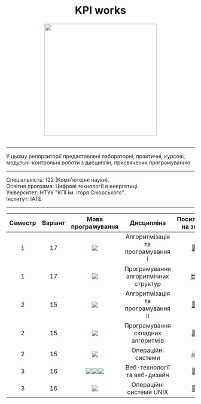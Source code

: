 <div id="header" align="center">
  <h1>KPI works</h1>

   <img src="https://media.giphy.com/media/8D2KdBOaS12nQBjkAv/giphy.gif" width="300"  />
</div>
<br>

---

<p>У цьому репорзиторії предаставлені лабораторні, практичні, курсові, модульні-контрольні роботи з дисциплін, присвячених програмуванню</p>

---

<p><span>Спеціальність</span>: 122 (Комп'ютерні науки).<br>Освітня програма: Цифрові технології в енергетиці.<br>Університет: НТУУ "КПІ ім. Ігоря Сікорського".<br>Інститут: ІАТЕ</p>

---

<table >
<thead>
<tr>
<th>Семестр</th>
<th>Варіант</th>
<th>Мова програмування</th>
<th>Дисципліна</th>
<th >Посилання на звіти</th>
<th>Посилання на роботи</th>
</tr>
</thead>
<tbody>
<tr>
<td align="center">1</td>
<td align="center">17</td>
<td align="center"><img src ="https://img.shields.io/badge/C-%2300599C.svg?style=flat&logo=c&logoColor=white"></td>
<td align="center">Алгоритмізація та програмування I</a></td>
<td align="center" title = "тицяй на смайлик" ><a href="https://github.com/karkuh/KPI_works/tree/master/1_sem/algorithmization_and_programming(I)/Reports">🥱</a></td>
<td align="center" title = "тицяй на смайлик"><a href="https://github.com/karkuh/KPI_works/tree/master/1_sem/algorithmization_and_programming(I)/Works">😵</a></td>
</tr>
<tr>
<td align="center">1</td>
<td align="center">17</td>
<td align="center"><img src ="https://img.shields.io/badge/Java-%23ED8B00.svg?style=flat&logo=coffeescript&logoColor=white"></td>
<td align="center">Програмування алгоритмічних структур</a></td>
<td align="center" title = "тицяй на смайлик"><a href="https://github.com/karkuh/KPI_works/tree/master/1_sem/programming_of_algorithmic_structures/Reports">😎</a></td>
<td align="center" title = "тицяй на смайлик"><a href="https://github.com/karkuh/KPI_works/tree/master/1_sem/programming_of_algorithmic_structures/Works">😁</a></td>
</tr>
<tr>
<td align="center">2</td>
<td align="center">15</td>
<td align="center"><img src ="https://img.shields.io/badge/Java-%23ED8B00.svg?style=flat&logo=coffeescript&logoColor=white"></td>
<td align="center">Алгоритмізація та програмування II</a></td>
<td align="center" title = "тицяй на смайлик"><a href="https://github.com/karkuh/KPI_works/tree/master/2_sem/algorithmization_and_programming(II)/Reports">😤</a></td>
<td align="center" title = "тицяй на смайлик"><a href="https://github.com/karkuh/KPI_works/tree/master/2_sem/algorithmization_and_programming(II)/Works/Cursach">🙄</a></td>
</tr>
<tr>
<td align="center">2</td>
<td align="center">15</td>
<td align="center"><img src ="https://img.shields.io/badge/Java-%23ED8B00.svg?style=flat&logo=coffeescript&logoColor=white"></td>
<td align="center">Програмування складних алгоритмів</a></td>
<td align="center" title = "тицяй на смайлик"><a href="https://github.com/karkuh/KPI_works/tree/master/2_sem/programming_complex_algorithms/Reports">👼</a></td>
<td align="center" title = "тицяй на смайлик"><a href="https://github.com/karkuh/KPI_works/tree/master/2_sem/programming_complex_algorithms/Works">🥳</a></td>
</tr>
<tr>
<td align="center">2</td>
<td align="center">15</td>
<td align="center"><img src ="https://img.shields.io/badge/TASM-%2300599C.svg?style=flat&logo=assemblyscript&logoColor=white"></td>
<td align="center">Операційні системи</a></td>
<td align="center" title = "тицяй на смайлик"><a href="https://github.com/karkuh/KPI_works/tree/master/2_sem/operating_systems/Reports">☠</a></td>
<td align="center" title = "тицяй на смайлик"><a href="https://github.com/karkuh/KPI_works/tree/master/2_sem/operating_systems/Works">🤓</a></td>
</tr>
<tr>
<td align="center">3</td>
<td align="center">16</td>
<td align="center"><img src ="https://img.shields.io/badge/html5-%23E34F26.svg?style=flat&logo=html5&logoColor=white "><img src ="https://img.shields.io/badge/css3-%231572B6.svg?style=flat&logo=css3&logoColor=white"><img src = "https://img.shields.io/badge/javascript-%23323330.svg?style=flat&logo=javascript&logoColor=%23F7DF1E"></td>
<td align="center">Веб-технології та веб-дизайн</a></td>
<td align="center" title = "тицяй на смайлик"><a href="https://github.com/karkuh/KPI_works/tree/master/3_sem/web_technologies_and_web_design/Reports">🤩</a></td>
<td align="center" title = "тицяй на смайлик"><a href="https://github.com/karkuh/KPI_works/tree/master/3_sem/web_technologies_and_web_design/Works">👨‍💻</a></td>
</tr>
<tr>
<td align="center">3</td>
<td align="center">16</td>
<td align="center"><img src ="https://img.shields.io/badge/Ubuntu-E95420?style=flat&logo=ubuntu&logoColor=white"></td>
<td align="center">Операційні системи UNIX</a></td>
<td align="center" title = "тицяй на смайлик"><a href="https://github.com/karkuh/KPI_works/tree/master/3_sem/unix_operating_system/Reports">🤕</a></td>
<td align="center" title = "немає робіт">🤷‍♂️</td>
</tr>
</tbody>
</table>



